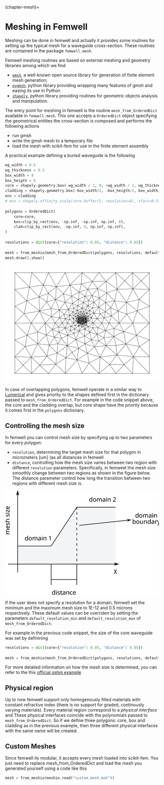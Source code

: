 (chapter-mesh)=
# Meshing in Femwell

Meshing can be done in femwell and actually it provides some routines for setting up the typical mesh for a waveguide cross-section. These routines are contained in the package `femwell.mesh`.

Femwell meshing routines are based on external meshing and geometry libraries among which we find

- [`gmsh`](https://gmsh.info/), a well-known open source library for generation of finite element mesh generation;
- [`pygmsh`](https://github.com/nschloe/pygmsh), python library providing wrapping many features of gmsh and easing its use in Python
- [`shapely`](https://github.com/shapely/shapely), python library providing routines for geometric objects analysis and manipulation.

The entry point for meshing in femwell is the routine `mesh_from_OrderedDict` available in `femwell.mesh`. This one accepts a `OrderedDict` object specifying the geometrical entities  the cross-section is composed and performs the following actions

- run gmsh
- write the gmsh mesh to a temporary file
- load the mesh with scikit-fem for use in the finite element assembly

A practical example defining a buried waveguide is the following

```python
wg_width = 0.5
wg_thickness = 0.3
box_width = 8
box_heigth = 6
core = shapely.geometry.box(-wg_width / 2, 0, +wg_width / 2, wg_thickness)
cladding = shapely.geometry.box(-box_width/2, -box_heigth/2, box_width/2, box_heigth/2)
env = cladding
# env = shapely.affinity.scale(core.buffer(5, resolution=8), xfact=0.5)

polygons = OrderedDict(
    core=core,
    box=clip_by_rect(env, -np.inf, -np.inf, np.inf, 0),
    clad=clip_by_rect(env, -np.inf, 0, np.inf, np.inf),
)

resolutions = dict(core={"resolution": 0.05, "distance": 0.05})

mesh = from_meshio(mesh_from_OrderedDict(polygons, resolutions, default_resolution_max=10))
mesh.draw().show()
```

![alt text](image.png)

In case of overlapping polygons, femwell operate in a similar way to [Lumerical](https://optics.ansys.com/hc/en-us/articles/360034915233-Understanding-mesh-order-for-overlapping-objects) and gives priority to the shapes defined first in the dictionary passed to `mesh_from_OrderedDict`. For example in the code snippet above, the core and the cladding overlap, but core shape have the priority because it comes first in the `polygons` dictionary.

## Controlling the mesh size

In femwell you can control mesh size by specifying up to two parameters for every polygon:

- `resolution`, determining the target mesh size for that polygon in micrometers [um] (as all distances in femwell
- `distance`, controlling how the mesh size varies between two region with different `resolution` parameters. Specifically, in femweel the mesh size smoothly change between two regions as shown in the figure below. The distance parameter control how long the transition between two regions with different mesh size is.

![alt text](distance_resolutions_settings.svg)

If the user does not specify a resolution for a domain, femwell set the minimum and the maximum mesh size to 1E-12 and 0.5 microns respectively. These default values can be overriden by setting the parameters `default_resolution_min` and `default_resolution_max` of `mesh_from_OrderedDict`.

For example in the previous code snippet, the size of the core waveguide was set by definining 

```python
resolutions = dict(core={"resolution": 0.05, "distance": 0.05})

mesh = from_meshio(mesh_from_OrderedDict(polygons, resolutions, default_resolution_max=10))
```

For more detailed information on how the mesh size is determined, you can refer to the this [official gshm example](https://gmsh.info/doc/texinfo/gmsh.html#t10)

## Physical region

Up to now femwell support only homogenously filled materials with constant refractive index (there is no support for graded, continously varying materials). Every material region correspond to a *physical interface* and These physical interfaces coincide with the polynomials passed to `mesh_from_OrderedDict`. So if we define three polygons: core, box and cladding as in the previous example, then three different physical interfaces with the same name will be created.

## Custom Meshes

Since femwell its modular, it accepts every mesh loaded into scikit-fem. You just need to replace mesh_from_OrderedDict and load the mesh you generated yourself using a code like this

```python
mesh = from_meshio(meshio.read("custom_mesh.msh"))
```